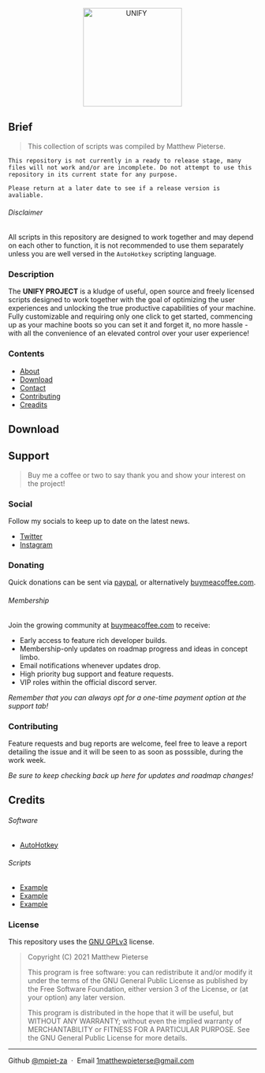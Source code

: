 <p align="center">
  <a href="https://github.com/mpiet-za/UNIFY-Project"><img src="https://raw.githubusercontent.com/amitmerchant1990/electron-markdownify/master/app/img/markdownify.png" alt="UNIFY" width="200"></a>
</p>

## Brief

>This collection of scripts was compiled by Matthew Pieterse.

`This repository is not currently in a ready to release stage, many files will not work and/or are incomplete. Do not attempt to use this repository in its current state for any purpose.`

`Please return at a later date to see if a release version is avaliable.`

###### Disclaimer

All scripts in this repository are designed to work together and may depend on each other to function, it is not recommended to use them separately unless you are well versed in the `AutoHotkey` scripting language.

### Description

The **UNIFY PROJECT** is a kludge of useful, open source and freely licensed scripts designed to work together with the goal of optimizing the user experiences and unlocking the true productive capabilities of your machine. Fully customizable and requiring only one click to get started, commencing up as your machine boots so you can set it and forget it, no more hassle - with all the convenience of an elevated control over your user experience!

### Contents

- [About](#brief)
- [Download](#download)
- [Contact](#support)
- [Contributing](#contributing)
- [Creadits](#credits)

## Download

## Support

>Buy me a coffee or two to say thank you and show your interest on the project!

### Social

Follow my socials to keep up to date on the latest news.

- [Twitter](http://example.com/)
- [Instagram](http://example.com/)

### Donating

Quick donations can be sent via [paypal](http://example.com/), or alternatively [buymeacoffee.com](https://www.buymeacoffee.com/).
###### Membership

Join the growing community at [buymeacoffee.com](https://www.buymeacoffee.com/) to receive:

- Early access to feature rich developer builds.
- Membership-only updates on roadmap progress and ideas in concept limbo.
- Email notifications whenever updates drop.
- High priority bug support and feature requests.
- VIP roles within the official discord server.

*Remember that you can always opt for a one-time payment option at the support tab!*

### Contributing

Feature requests and bug reports are welcome, feel free to leave a report detailing the issue and it will be seen to as soon as posssible, during the work week.

*Be sure to keep checking back up here for updates and roadmap changes!*

## Credits

###### Software

- [AutoHotkey](https://www.autohotkey.com/)

###### Scripts

- [Example](http://example.com/)
- [Example](http://example.com/)
- [Example](http://example.com/)

### License

This repository uses the [GNU GPLv3](https://spdx.org/licenses/GPL-3.0-or-later.html) license.

>Copyright (C) 2021 Matthew Pieterse
>
>This program is free software: you can redistribute it and/or modify it under the terms of the GNU General Public License as published by the Free Software Foundation, either version 3 of the License, or (at your option) any later version.
>
>This program is distributed in the hope that it will be useful, but WITHOUT ANY WARRANTY; without even the implied warranty of MERCHANTABILITY or FITNESS FOR A PARTICULAR PURPOSE. See the GNU General Public License for more details.
---
Github [@mpiet-za](https://github.com/mpiet-za/) &nbsp;&middot;&nbsp;
Email [1matthewpieterse@gmail.com](mailto:1matthewpieterse@gmail.com)